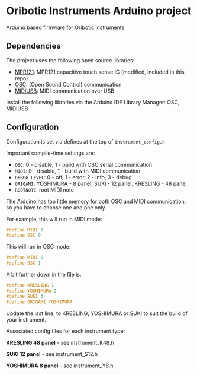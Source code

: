 Oribotic Instruments Arduino project
=====================================

Arduino based firmware for Oribotic instruments

Dependencies
------------

The project uses the following open source libraries:
* [MPR121](https://github.com/BareConductive/mpr121): MPR121 capacitive touch sense IC (modified, included in this repo)
* [OSC](https://github.com/CNMAT/OSC): (Open Sound Control) communication
* [MIDIUSB](https://github.com/arduino-libraries/MIDIUSB): MIDI communication over USB

Install the following libraries via the Arduino IDE Library Manager: OSC, MIDIUSB

Configuration
-------------

Configuration is set via defines at the top of `instrument_config.h`

Important compile-time settings are:

* `OSC`: 0 - disable, 1 - build with OSC serial communication
* `MIDI`: 0 - disable, 1 - build with MIDI communication
* `DEBUG_LEVEL`: 0 - off, 1 - error, 2 - info, 3 - debug
* `ORIGAMI`: YOSHIMURA - 8 panel, SUKI - 12 panel, KRESLING - 48 panel 
* `ROOTNOTE`: root MIDI note

The Arduino has too little memory for both OSC and MIDI communication, so you have to choose one and one only.

For example, this will run in MIDI mode:

~~~C
#define MIDI 1
#define OSC 0
~~~

This will run in OSC mode:

~~~C
#define MIDI 0
#define OSC 1
~~~

A bit further down in the file is:

~~~C
#define KRESLING 1
#define YOSHIMURA 2
#define SUKI 3
#define ORIGAMI YOSHIMURA
~~~

Update the last line, to KRESLING, YOSHIMURA or SUKI to suit the build of your instrument.

Associated config files for each instrument type:

**KRESLING 48 panel** - see instrument_K48.h

**SUKI 12 panel** - see instrument_S12.h

**YOSHIMURA 8 panel** - see instrument_Y8.h

